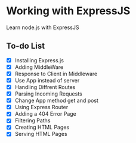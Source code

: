 # Working with ExpressJS

Learn node.js with ExpressJS

## To-do List

- [x] Installing Express.js
- [x] Adding MiddleWare
- [x] Response to Client in Middleware
- [x] Use App instead of server
- [x] Handling Diffrent Routes
- [x] Parsing Incoming Requests
- [x] Change App method get and post
- [x] Using Express Router
- [x] Adding a 404 Error Page
- [x] Filtering Paths
- [x] Creating HTML Pages
- [x] Serving HTML Pages
